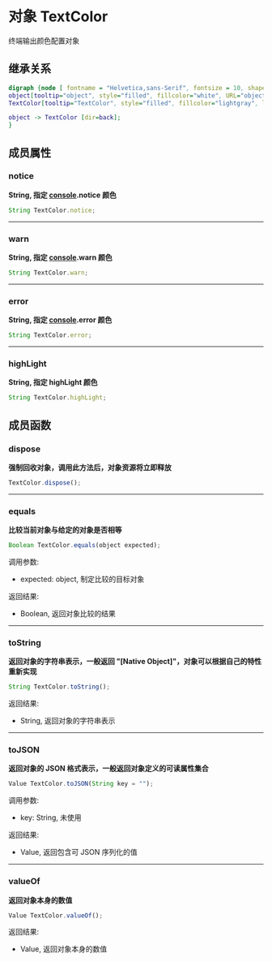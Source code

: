 # 对象 TextColor
终端输出颜色配置对象

## 继承关系
```dot
digraph {node [ fontname = "Helvetica,sans-Serif", fontsize = 10, shape = "record" ];
object[tooltip="object", style="filled", fillcolor="white", URL="object.md", label="{object|dispose()\lequals()\ltoString()\ltoJSON()\lvalueOf()\l}"];
TextColor[tooltip="TextColor", style="filled", fillcolor="lightgray", label="{TextColor|notice\lwarn\lerror\lhighLight\l}"];

object -> TextColor [dir=back];
}
```

## 成员属性
        
### notice
**String, 指定 [console](../../module/ifs/console.md).notice 颜色**

```JavaScript
String TextColor.notice;
```

--------------------------
### warn
**String, 指定 [console](../../module/ifs/console.md).warn 颜色**

```JavaScript
String TextColor.warn;
```

--------------------------
### error
**String, 指定 [console](../../module/ifs/console.md).error 颜色**

```JavaScript
String TextColor.error;
```

--------------------------
### highLight
**String, 指定 highLight 颜色**

```JavaScript
String TextColor.highLight;
```

## 成员函数
        
### dispose
**强制回收对象，调用此方法后，对象资源将立即释放**

```JavaScript
TextColor.dispose();
```

--------------------------
### equals
**比较当前对象与给定的对象是否相等**

```JavaScript
Boolean TextColor.equals(object expected);
```

调用参数:
* expected: object, 制定比较的目标对象

返回结果:
* Boolean, 返回对象比较的结果

--------------------------
### toString
**返回对象的字符串表示，一般返回 "[Native Object]"，对象可以根据自己的特性重新实现**

```JavaScript
String TextColor.toString();
```

返回结果:
* String, 返回对象的字符串表示

--------------------------
### toJSON
**返回对象的 JSON 格式表示，一般返回对象定义的可读属性集合**

```JavaScript
Value TextColor.toJSON(String key = "");
```

调用参数:
* key: String, 未使用

返回结果:
* Value, 返回包含可 JSON 序列化的值

--------------------------
### valueOf
**返回对象本身的数值**

```JavaScript
Value TextColor.valueOf();
```

返回结果:
* Value, 返回对象本身的数值

